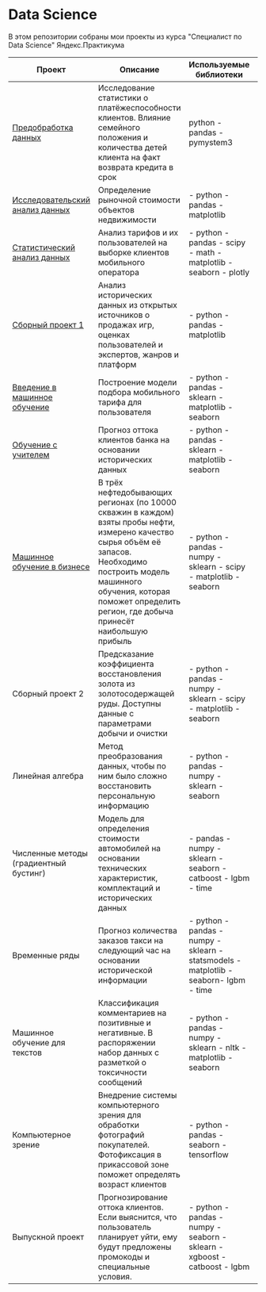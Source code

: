 # Data Science
В этом репозитории собраны мои проекты из курса "Специалист по Data Science" Яндекс.Практикума

| Проект | Описание | Используемые библиотеки | Статус |
| --- | --- | --- | --- |
| [Предобработка данных](https://github.com/Chipan82/Yandex_Praktikum_Data_Science/tree/main/1.Preprocessing) | Исследование статистики о платёжеспособности клиентов. Влияние семейного положения и количества детей клиента на факт возврата кредита в срок |  python - pandas - pymystem3 | Выполнено |
| [Исследовательский анализ данных](https://github.com/Chipan82/Yandex_Praktikum_Data_Science/tree/main/2.Exploratory%20data%20analysis) | Определение рыночной стоимости объектов недвижимости | - python - pandas - matplotlib | Выполнено |
| [Статистический анализ данных](https://github.com/Chipan82/Yandex_Praktikum_Data_Science/tree/main/3.Statistical%20analysis%20of%20data) | Анализ тарифов и их пользователей на выборке клиентов мобильного оператора | - python - pandas - scipy - math - matplotlib - seaborn - plotly | Выполнено |
| [Сборный проект 1](https://github.com/Chipan82/Yandex_Praktikum_Data_Science/tree/main/4.Common%20project%201) | Анализ исторических данных из открытых источников о продажах игр, оценках пользователей и экспертов, жанров и платформ | - python - pandas - matplotlib | Выполнено |
| [Введение в машинное обучение](https://github.com/Chipan82/Yandex_Praktikum_Data_Science/tree/main/5.Introduction%20to%20machine%20learning) | Построение модели подбора мобильного тарифа для пользователя | - python - pandas - sklearn - matplotlib - seaborn | Выполнено |
| [Обучение с учителем](https://github.com/Chipan82/Yandex_Praktikum_Data_Science/tree/main/6.Supervised%20learning) | Прогноз оттока клиентов банка на основании исторических данных | - python - pandas - sklearn - matplotlib - seaborn | Выполнено |
| [Машинное обучение в бизнесе](https://github.com/Chipan82/Yandex_Praktikum_Data_Science/tree/main/7.Machine%20learning%20in%20business) | В трёх нефтедобывающих регионах (по 10000 скважин в каждом) взяты пробы нефти, измерено качество сырья объём её запасов. Необходимо построить модель машинного обучения, которая поможет определить регион, где добыча принесёт наибольшую прибыль | - python - pandas - numpy - sklearn - scipy - matplotlib - seaborn | Выполнено |
| Сборный проект 2 | Предсказание коэффициента восстановления золота из золотосодержащей руды. Доступны данные с параметрами добычи и очистки| - python - pandas - numpy - sklearn - scipy - matplotlib - seaborn | Выполнено |
| Линейная алгебра | Метод преобразования данных, чтобы по ним было сложно восстановить персональную информацию| - python - pandas - numpy - sklearn  - seaborn | Выполнено |
| Численные методы (градиентный бустинг) | Модель для определения стоимости автомобилей на основании технических характеристик, комплектаций и исторических данных| - pandas - numpy - sklearn - seaborn - catboost - lgbm - time | Выполнено |
| Временные ряды | Прогноз количества заказов такси на следующий час на основании исторической информации| - python - pandas - numpy - sklearn - statsmodels - matplotlib - seaborn- lgbm - time | Выполнено |
| Машинное обучение для текстов | Классификация комментариев на позитивные и негативные. В распоряжении набор данных с разметкой о токсичности сообщений| - python - pandas - numpy - sklearn - nltk - matplotlib - seaborn | Выполнено |
| Компьютерное зрение| Внедрение системы компьютерного зрения для обработки фотографий покупателей. Фотофиксация в прикассовой зоне поможет определять возраст клиентов| - python - pandas - seaborn - tensorflow | Выполнено |
| Выпускной проект| Прогнозирование оттока клиентов. Если выяснится, что пользователь планирует уйти, ему будут предложены промокоды и специальные условия.| - python - pandas - numpy - seaborn - sklearn - xgboost - catboost - lgbm | Выполнено |
